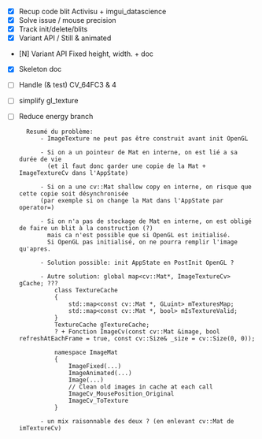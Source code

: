 * [X] Recup code blit Activisu + imgui_datascience
* [X] Solve issue / mouse precision
* [X] Track init/delete/blits
* [X] Variant API / Still & animated
* [N] Variant API Fixed height, width. + doc
* [X] Skeleton doc
* [ ] Handle (& test) CV_64FC3 & 4
* [ ] simplify gl_texture
* [ ] Reduce energy branch

        Resumé du problème:
            - ImageTexture ne peut pas être construit avant init OpenGL

            - Si on a un pointeur de Mat en interne, on est lié a sa durée de vie
              (et il faut donc garder une copie de la Mat + ImageTextureCv dans l'AppState)

            - Si on a une cv::Mat shallow copy en interne, on risque que cette copie soit désynchronisée
            (par exemple si on change la Mat dans l'AppState par operator=)

            - Si on n'a pas de stockage de Mat en interne, on est obligé de faire un blit à la construction (?)
              mais ca n'est possible que si OpenGL est initialisé.
              Si OpenGL pas initialisé, on ne pourra remplir l'image qu'apres.

            - Solution possible: init AppState en PostInit OpenGL ?

            - Autre solution: global map<cv::Mat*, ImageTextureCv> gCache; ???
                class TextureCache
                {
                    std::map<const cv::Mat *, GLuint> mTexturesMap;
                    std::map<const cv::Mat *, bool> mIsTextureValid;
                }
                TextureCache gTextureCache;
                ? + Fonction ImageCv(const cv::Mat &image, bool refreshAtEachFrame = true, const cv::Size& _size = cv::Size(0, 0));

                namespace ImageMat
                {
                    ImageFixed(...)
                    ImageAnimated(...)
                    Image(...)
                    // Clean old images in cache at each call
                    ImageCv_MousePosition_Original
                    ImageCv_ToTexture
                }

            - un mix raisonnable des deux ? (en enlevant cv::Mat de imTextureCv)


